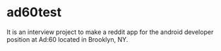 # ad60test

It is an interview project to make a reddit app for the android developer position at Ad:60 located in Brooklyn, NY. 
